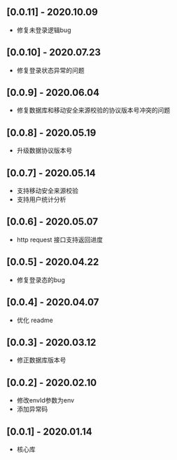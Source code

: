 ## [0.0.11] - 2020.10.09

* 修复未登录逻辑bug

## [0.0.10] - 2020.07.23

* 修复登录状态异常的问题

## [0.0.9] - 2020.06.04

* 修复数据库和移动安全来源校验的协议版本号冲突的问题

## [0.0.8] - 2020.05.19

* 升级数据协议版本号

## [0.0.7] - 2020.05.14

* 支持移动安全来源校验
* 支持用户统计分析

## [0.0.6] - 2020.05.07

* http request 接口支持返回进度

## [0.0.5] - 2020.04.22

* 修复登录态的bug

## [0.0.4] - 2020.04.07

* 优化 readme

## [0.0.3] - 2020.03.12

* 修正数据库版本号

## [0.0.2] - 2020.02.10

* 修改envId参数为env
* 添加异常码

## [0.0.1] - 2020.01.14

* 核心库





